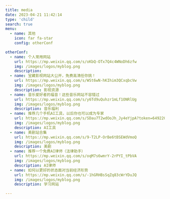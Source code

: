 ```yaml
---
title: media
date: 2023-04-21 11:42:14
type: 'child'
search: true
menu:
  - name: 其他
    icon: far fa-star
    config: otherConf

otherConf:
  - name: 个人常用网站
    url: https://mp.weixin.qq.com/s/oKbQ-OTx7Q4c4WNoDh6zfw
    img: /images/logos/myblog.png
    description:  
  - name: 宝藏影视网站大公开，免费高清任你挑！
    url: https://mp.weixin.qq.com/s/WSt6wN-hKIhim3QCxqbcVw
    img: /images/logos/myblog.png
    description: 影视资源
  - name: 音乐爱好者的福音！这些音乐网站不容错过
    url: https://mp.weixin.qq.com/s/y6Td9uQuhzr1mLf1ONRlUg
    img: /images/logos/myblog.png
    description: 音乐福利
  - name: 推荐几个手机AI工具，以后你也可以成为专家
    url: https://mp.weixin.qq.com/s/SDau7T2wdOoJh_Jy4eYjpA?token=649220524&lang=zh_CN
    img: /images/logos/myblog.png
    description: AI工具
  - name: 美剧站合集
    url: https://mp.weixin.qq.com/s/9-T2LP-OrBe6tBSEWdVmoQ
    img: /images/logos/myblog.png
    description: 美剧
  - name: 推荐一个免费AI律师（法律助手）
    url: https://mp.weixin.qq.com/s/oqM7s6wmrY-2rPYI_tPbVA
    img: /images/logos/myblog.png
    description: AI律师
  - name: 如何以更好的状态面对当前经济形势
    url: https://mp.weixin.qq.com/s/-1hGRHBsSqZq83cWrYDuJQ
    img: /images/logos/myblog.png
    description: 学习网站    

---
```






